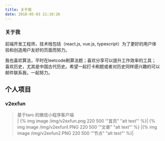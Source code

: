 ```yaml
---
title: 关于我
date: 2018-05-03 21:10:26
---
```


>

### 关于我

前端开发工程师，技术栈包括（react.js, vue.js, typescript）为了更好的用户体验和创造用户友好的页面而努力。  

我也喜欢算法，平时在leetcode刷算法题；喜欢分享可以提升工作效率的工具；喜欢历史，尤其是中国古代历史。希望一起打卡刷题或者对历史同样感兴趣的可以邮件联系我，一起努力。

## 个人项目 

### v2exfun
> 基于taro 的微信小程序客户端  
| {% img image /img/v2exfun.png 220 500 '"首页" "alt text"' %}| {% img image /img/v2exfun1.PNG 220 500 '"文章" "alt text"' %} |{% img image /img/v2exfun2.PNG 220 500 '"节点" "alt text"' %}|

